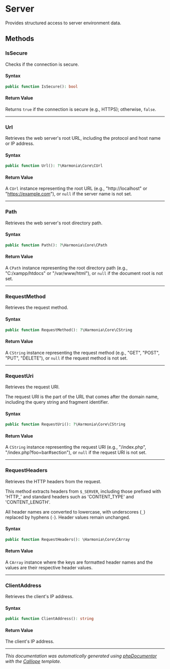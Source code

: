 # Server

Provides structured access to server environment data.

## Methods

### IsSecure

Checks if the connection is secure.

#### Syntax

```php
public function IsSecure(): bool
```

#### Return Value

Returns `true` if the connection is secure (e.g., HTTPS); otherwise, `false`.

---

### Url

Retrieves the web server's root URL, including the protocol and host name
or IP address.

#### Syntax

```php
public function Url(): ?\Harmonia\Core\CUrl
```

#### Return Value

A `CUrl` instance representing the root URL (e.g., "http://localhost" or "https://example.com"), or `null` if the server name is not set.

---

### Path

Retrieves the web server's root directory path.

#### Syntax

```php
public function Path(): ?\Harmonia\Core\CPath
```

#### Return Value

A `CPath` instance representing the root directory path (e.g., "C:/xampp/htdocs" or "/var/www/html"), or `null` if the document root is not set.

---

### RequestMethod

Retrieves the request method.

#### Syntax

```php
public function RequestMethod(): ?\Harmonia\Core\CString
```

#### Return Value

A `CString` instance representing the request method (e.g., "GET", "POST", "PUT", "DELETE"), or `null` if the request method is not set.

---

### RequestUri

Retrieves the request URI.

The request URI is the part of the URL that comes after the domain name,
including the query string and fragment identifier.

#### Syntax

```php
public function RequestUri(): ?\Harmonia\Core\CString
```

#### Return Value

A `CString` instance representing the request URI (e.g., "/index.php", "/index.php?foo=bar#section"), or `null` if the request URI is not set.

---

### RequestHeaders

Retrieves the HTTP headers from the request.

This method extracts headers from `$_SERVER`, including those prefixed
with 'HTTP_' and standard headers such as 'CONTENT_TYPE' and 'CONTENT_LENGTH'.

All header names are converted to lowercase, with underscores (`_`)
replaced by hyphens (`-`). Header values remain unchanged.

#### Syntax

```php
public function RequestHeaders(): \Harmonia\Core\CArray
```

#### Return Value

A `CArray` instance where the keys are formatted header names and the values are their respective header values.

---

### ClientAddress

Retrieves the client's IP address.

#### Syntax

```php
public function ClientAddress(): string
```

#### Return Value

The client's IP address.

---

*This documentation was automatically generated using [phpDocumentor](http://www.phpdoc.org/) with the [Calliope](https://github.com/DaphneWebFramework/Calliope) template.*
